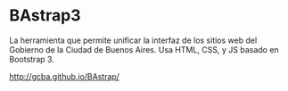 <h1>BAstrap3</h1>

La herramienta que permite unificar la interfaz de los sitios web del Gobierno de la Ciudad de Buenos Aires. Usa HTML, CSS, y JS basado en Bootstrap 3.

http://gcba.github.io/BAstrap/
